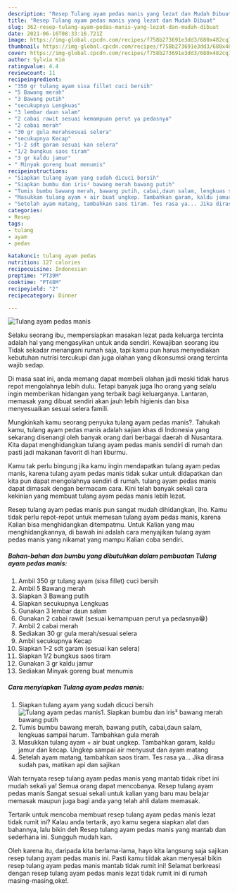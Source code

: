 ```yaml
---
description: "Resep Tulang ayam pedas manis yang lezat dan Mudah Dibuat"
title: "Resep Tulang ayam pedas manis yang lezat dan Mudah Dibuat"
slug: 362-resep-tulang-ayam-pedas-manis-yang-lezat-dan-mudah-dibuat
date: 2021-06-16T08:33:16.721Z
image: https://img-global.cpcdn.com/recipes/f758b273691e3dd3/680x482cq70/tulang-ayam-pedas-manis-foto-resep-utama.jpg
thumbnail: https://img-global.cpcdn.com/recipes/f758b273691e3dd3/680x482cq70/tulang-ayam-pedas-manis-foto-resep-utama.jpg
cover: https://img-global.cpcdn.com/recipes/f758b273691e3dd3/680x482cq70/tulang-ayam-pedas-manis-foto-resep-utama.jpg
author: Sylvia Kim
ratingvalue: 4.4
reviewcount: 11
recipeingredient:
- "350 gr tulang ayam sisa fillet cuci bersih"
- "5 Bawang merah"
- "3 Bawang putih"
- "secukupnya Lengkuas"
- "3 lembar daun salam"
- "2 cabai rawit sesuai kemampuan perut ya pedasnya"
- "2 cabai merah"
- "30 gr gula merahsesuai selera"
- "secukupnya Kecap"
- "1-2 sdt garam sesuai kan selera"
- "1/2 bungkus saos tiram"
- "3 gr kaldu jamur"
- " Minyak goreng buat menumis"
recipeinstructions:
- "Siapkan tulang ayam yang sudah dicuci bersih"
- "Siapkan bumbu dan iris² bawang merah bawang putih"
- "Tumis bumbu bawang merah, bawang putih, cabai,daun salam, lengkuas sampai harum. Tambahkan gula merah"
- "Masukkan tulang ayam + air buat ungkep. Tambahkan garam, kaldu jamur dan kecap. Ungkep sampai air menyusut dan ayam matang"
- "Setelah ayam matang, tambahkan saos tiram. Tes rasa ya... Jika dirasa sudah pas, matikan api dan sajikan"
categories:
- Resep
tags:
- tulang
- ayam
- pedas

katakunci: tulang ayam pedas 
nutrition: 127 calories
recipecuisine: Indonesian
preptime: "PT39M"
cooktime: "PT48M"
recipeyield: "2"
recipecategory: Dinner

---
```



![Tulang ayam pedas manis](https://img-global.cpcdn.com/recipes/f758b273691e3dd3/680x482cq70/tulang-ayam-pedas-manis-foto-resep-utama.jpg)

Selaku seorang ibu, mempersiapkan masakan lezat pada keluarga tercinta adalah hal yang mengasyikan untuk anda sendiri. Kewajiban seorang ibu Tidak sekadar menangani rumah saja, tapi kamu pun harus menyediakan kebutuhan nutrisi tercukupi dan juga olahan yang dikonsumsi orang tercinta wajib sedap.

Di masa  saat ini, anda memang dapat membeli olahan jadi meski tidak harus repot mengolahnya lebih dulu. Tetapi banyak juga lho orang yang selalu ingin memberikan hidangan yang terbaik bagi keluarganya. Lantaran, memasak yang dibuat sendiri akan jauh lebih higienis dan bisa menyesuaikan sesuai selera famili. 



Mungkinkah kamu seorang penyuka tulang ayam pedas manis?. Tahukah kamu, tulang ayam pedas manis adalah sajian khas di Indonesia yang sekarang disenangi oleh banyak orang dari berbagai daerah di Nusantara. Kita dapat menghidangkan tulang ayam pedas manis sendiri di rumah dan pasti jadi makanan favorit di hari liburmu.

Kamu tak perlu bingung jika kamu ingin mendapatkan tulang ayam pedas manis, karena tulang ayam pedas manis tidak sukar untuk didapatkan dan kita pun dapat mengolahnya sendiri di rumah. tulang ayam pedas manis dapat dimasak dengan bermacam cara. Kini telah banyak sekali cara kekinian yang membuat tulang ayam pedas manis lebih lezat.

Resep tulang ayam pedas manis pun sangat mudah dihidangkan, lho. Kamu tidak perlu repot-repot untuk memesan tulang ayam pedas manis, karena Kalian bisa menghidangkan ditempatmu. Untuk Kalian yang mau menghidangkannya, di bawah ini adalah cara menyajikan tulang ayam pedas manis yang nikamat yang mampu Kalian coba sendiri.

<!--inarticleads1-->

##### Bahan-bahan dan bumbu yang dibutuhkan dalam pembuatan Tulang ayam pedas manis:

1. Ambil 350 gr tulang ayam (sisa fillet) cuci bersih
1. Ambil 5 Bawang merah
1. Siapkan 3 Bawang putih
1. Siapkan secukupnya Lengkuas
1. Gunakan 3 lembar daun salam
1. Gunakan 2 cabai rawit (sesuai kemampuan perut ya pedasnya😁)
1. Ambil 2 cabai merah
1. Sediakan 30 gr gula merah/sesuai selera
1. Ambil secukupnya Kecap
1. Siapkan 1-2 sdt garam (sesuai kan selera)
1. Siapkan 1/2 bungkus saos tiram
1. Gunakan 3 gr kaldu jamur
1. Sediakan  Minyak goreng buat menumis




<!--inarticleads2-->

##### Cara menyiapkan Tulang ayam pedas manis:

1. Siapkan tulang ayam yang sudah dicuci bersih
<img src="https://img-global.cpcdn.com/steps/7b2ef98fd75e15af/160x128cq70/tulang-ayam-pedas-manis-langkah-memasak-1-foto.jpg" alt="Tulang ayam pedas manis">1. Siapkan bumbu dan iris² bawang merah bawang putih
1. Tumis bumbu bawang merah, bawang putih, cabai,daun salam, lengkuas sampai harum. Tambahkan gula merah
1. Masukkan tulang ayam + air buat ungkep. Tambahkan garam, kaldu jamur dan kecap. Ungkep sampai air menyusut dan ayam matang
1. Setelah ayam matang, tambahkan saos tiram. Tes rasa ya... Jika dirasa sudah pas, matikan api dan sajikan




Wah ternyata resep tulang ayam pedas manis yang mantab tidak ribet ini mudah sekali ya! Semua orang dapat mencobanya. Resep tulang ayam pedas manis Sangat sesuai sekali untuk kalian yang baru mau belajar memasak maupun juga bagi anda yang telah ahli dalam memasak.

Tertarik untuk mencoba membuat resep tulang ayam pedas manis lezat tidak rumit ini? Kalau anda tertarik, ayo kamu segera siapkan alat dan bahannya, lalu bikin deh Resep tulang ayam pedas manis yang mantab dan sederhana ini. Sungguh mudah kan. 

Oleh karena itu, daripada kita berlama-lama, hayo kita langsung saja sajikan resep tulang ayam pedas manis ini. Pasti kamu tiidak akan menyesal bikin resep tulang ayam pedas manis mantab tidak rumit ini! Selamat berkreasi dengan resep tulang ayam pedas manis lezat tidak rumit ini di rumah masing-masing,oke!.


